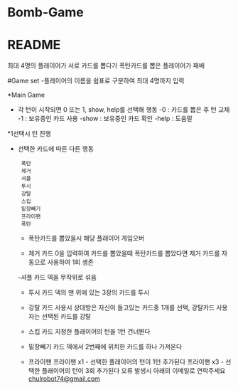 # Bomb-Game

# README

최대 4명의 플래이어가 서로 카드를 뽑다가
폭탄카드를 뽑은 플레이어가 패배

#Game set
-플레이어의 이름을 쉼표로 구분하여 최대 4명까지 입력


*Main Game

 - 각 턴이 시작되면  0 또는 1, show, help를 선택해 행동
    -0 : 카드를 뽑은 후 턴 교체
    -1 : 보유중인 카드 사용
    -show : 보유중인 카드 확인
    -help : 도움말
   
*1선택시 턴 진행

 - 선택한 카드에 따른 다른 행동

        폭탄
        제거
        셔플
        투시
        강탈
        스킵
        밑장빼기
        프라이팬 
        폭탄
   
   - 폭탄카드를 뽑았을시 해당 플래이어 게임오버
     
   - 제거 카드
     0을 입력하여 카드를 뽑았을때 폭탄카드를 뽑았다면 제거 카드를 자동으로 사용하여 1회 생존

   -셔플 카드
     덱을 무작위로 섞음

   - 투시 카드
     덱의 맨 위에 있는 3장의 카드를 투시

   - 강탈 카드
     사용시 상대방은 자신이 들고있는 카드중 1개를 선택, 강탈카드 사용자는 선택된 카드를 강탈

   - 스킵 카드
     지정한 플래이어의 턴을 1턴 건너뛴다

   - 밑장빼기 카드
     덱에서 2번째에 위치한 카드를 하나 가져온다

   - 프라이팬
     프라이팬 x1 - 선택한 플래이어의 턴이 1턴 추가된다
     프라이팬 x3 - 선택한 플래이어의 턴이 3회 추가된다
오류 발생시 아래의 이메일로 연락주세요
chulrobot74@gmail.com
